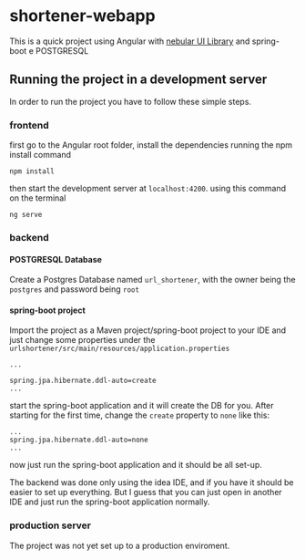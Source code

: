# shortener-webapp
This is a quick project using Angular with [nebular UI Library](https://github.com/akveo/nebular) and spring-boot e POSTGRESQL

## Running the project in a development server
In order to run the project you have to follow these simple steps.

### frontend
first go to the Angular root folder, install the dependencies running the npm install command

    npm install

then start the development server at `localhost:4200`. using this command on the terminal

    ng serve

### backend

#### POSTGRESQL Database
Create a Postgres Database named `url_shortener`, with the owner being the `postgres` and password being `root`

#### spring-boot project
Import the project as a Maven project/spring-boot project to your IDE and just change some properties under the `urlshortener/src/main/resources/application.properties`
    
    ...

    spring.jpa.hibernate.ddl-auto=create
    ...


start the spring-boot application and it will create the DB for you. After starting for the first time, change the `create` property to `none` like this:

    ...
    spring.jpa.hibernate.ddl-auto=none
    ...

 now just run the spring-boot application and it should be all set-up.


The backend was done only using the idea IDE, and if you have it should be easier to set up everything. But I guess that you can just open in another IDE and just run the spring-boot application normally.

### production server

The project was not yet set up to a production enviroment.